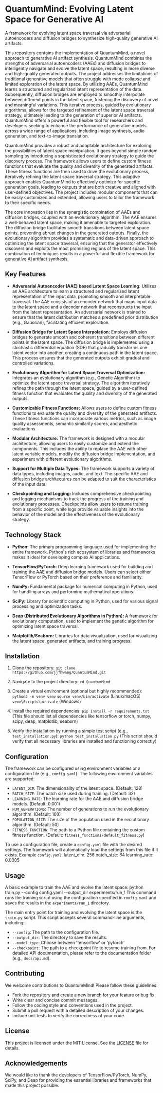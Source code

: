 # QuantumMind: Evolving Latent Space for Generative AI

A framework for evolving latent space traversal via adversarial autoencoders and diffusion bridges to synthesize high-quality generative AI artifacts.

This repository contains the implementation of QuantumMind, a novel approach to generative AI artifact synthesis. QuantumMind combines the strengths of adversarial autoencoders (AAEs) and diffusion bridges to intelligently navigate and evolve the latent space, resulting in more diverse and high-quality generated outputs. The project addresses the limitations of traditional generative models that often struggle with mode collapse and limited exploration of the latent space. By utilizing AAEs, QuantumMind learns a structured and regularized latent representation of the data. Subsequently, diffusion bridges are employed to smoothly interpolate between different points in the latent space, fostering the discovery of novel and meaningful variations. This iterative process, guided by evolutionary algorithms, allows for the targeted refinement of the latent space traversal strategy, ultimately leading to the generation of superior AI artifacts. QuantumMind offers a powerful and flexible tool for researchers and developers seeking to enhance the performance of generative models across a wide range of applications, including image synthesis, audio generation, and text-to-image translation.

QuantumMind provides a robust and adaptable architecture for exploring the possibilities of latent space manipulation. It goes beyond simple random sampling by introducing a sophisticated evolutionary strategy to guide the discovery process. The framework allows users to define custom fitness functions that evaluate the quality and diversity of the generated artifacts. These fitness functions are then used to drive the evolutionary process, iteratively refining the latent space traversal strategy. This adaptive approach enables QuantumMind to effectively optimize for specific generation goals, leading to outputs that are both creative and aligned with user-defined objectives. The project includes modular components that can be easily customized and extended, allowing users to tailor the framework to their specific needs.

The core innovation lies in the synergistic combination of AAEs and diffusion bridges, coupled with an evolutionary algorithm. The AAE ensures a well-behaved latent space, making it amenable to targeted exploration. The diffusion bridge facilitates smooth transitions between latent space points, preventing abrupt changes in the generated outputs. Finally, the evolutionary algorithm provides a systematic and data-driven approach to optimizing the latent space traversal, ensuring that the generator effectively discovers and exploits the most promising regions of the latent space. This combination of techniques results in a powerful and flexible framework for generative AI artifact synthesis.

## Key Features

*   **Adversarial Autoencoder (AAE) based Latent Space Learning:** Utilizes an AAE architecture to learn a structured and regularized latent representation of the input data, promoting smooth and interpretable traversal. The AAE consists of an encoder network that maps input data to the latent space and a decoder network that reconstructs the input from the latent representation. An adversarial network is trained to ensure that the latent distribution matches a predefined prior distribution (e.g., Gaussian), facilitating efficient exploration.

*   **Diffusion Bridge for Latent Space Interpolation:** Employs diffusion bridges to generate smooth and coherent transitions between different points in the latent space. The diffusion bridge is implemented using a stochastic differential equation (SDE) that gradually transforms one latent vector into another, creating a continuous path in the latent space. This process ensures that the generated outputs exhibit gradual and controlled variations.

*   **Evolutionary Algorithm for Latent Space Traversal Optimization:** Integrates an evolutionary algorithm (e.g., Genetic Algorithm) to optimize the latent space traversal strategy. The algorithm iteratively refines the path through the latent space, guided by a user-defined fitness function that evaluates the quality and diversity of the generated outputs.

*   **Customizable Fitness Functions:** Allows users to define custom fitness functions to evaluate the quality and diversity of the generated artifacts. These fitness functions can incorporate various metrics, such as image quality assessments, semantic similarity scores, and aesthetic evaluations.

*   **Modular Architecture:** The framework is designed with a modular architecture, allowing users to easily customize and extend the components. This includes the ability to replace the AAE with other latent variable models, modify the diffusion bridge implementation, and experiment with different evolutionary algorithms.

*   **Support for Multiple Data Types:** The framework supports a variety of data types, including images, audio, and text. The specific AAE and diffusion bridge architectures can be adapted to suit the characteristics of the input data.

*   **Checkpointing and Logging:** Includes comprehensive checkpointing and logging mechanisms to track the progress of the training and evolutionary processes. Checkpoints allow users to resume training from a specific point, while logs provide valuable insights into the behavior of the model and the effectiveness of the evolutionary strategy.

## Technology Stack

*   **Python:** The primary programming language used for implementing the entire framework. Python's rich ecosystem of libraries and frameworks makes it ideal for developing complex AI applications.

*   **TensorFlow/PyTorch:** Deep learning framework used for building and training the AAE and diffusion bridge models. Users can select either TensorFlow or PyTorch based on their preference and familiarity.

*   **NumPy:** Fundamental package for numerical computing in Python, used for handling arrays and performing mathematical operations.

*   **SciPy:** Library for scientific computing in Python, used for various signal processing and optimization tasks.

*   **Deap (Distributed Evolutionary Algorithms in Python):** A framework for evolutionary computation, used to implement the genetic algorithm for optimizing latent space traversal.

*   **Matplotlib/Seaborn:** Libraries for data visualization, used for visualizing the latent space, generated artifacts, and training progress.

## Installation

1.  Clone the repository:
    `git clone https://github.com/jjfhwang/QuantumMind.git`

2.  Navigate to the project directory:
    `cd QuantumMind`

3.  Create a virtual environment (optional but highly recommended):
    `python3 -m venv venv`
    `source venv/bin/activate` (Linux/macOS)
    `venv\Scripts\activate` (Windows)

4.  Install the required dependencies:
    `pip install -r requirements.txt` (This file should list all dependencies like tensorflow or torch, numpy, scipy, deap, matplotlib, seaborn)

5.  Verify the installation by running a simple test script (e.g., `test_installation.py`):
    `python test_installation.py` (This script should verify that all necessary libraries are installed and functioning correctly)

## Configuration

The framework can be configured using environment variables or a configuration file (e.g., `config.yaml`). The following environment variables are supported:

*   `LATENT_DIM`: The dimensionality of the latent space. (Default: 128)
*   `BATCH_SIZE`: The batch size used during training. (Default: 32)
*   `LEARNING_RATE`: The learning rate for the AAE and diffusion bridge models. (Default: 0.001)
*   `NUM_GENERATIONS`: The number of generations to run the evolutionary algorithm. (Default: 100)
*   `POPULATION_SIZE`: The size of the population used in the evolutionary algorithm. (Default: 50)
*   `FITNESS_FUNCTION`: The path to a Python file containing the custom fitness function. (Default: `fitness_functions/default_fitness.py`)

To use a configuration file, create a `config.yaml` file with the desired settings. The framework will automatically load the settings from this file if it exists.
Example `config.yaml`:
latent_dim: 256
batch_size: 64
learning_rate: 0.0005

## Usage

A basic example to train the AAE and evolve the latent space:
python train.py --config config.yaml --output_dir experiments/run_1
This command runs the training script using the configuration specified in `config.yaml` and saves the results in the `experiments/run_1` directory.

The main entry point for training and evolving the latent space is the `train.py` script. This script accepts several command-line arguments, including:

*   `--config`: The path to the configuration file.
*   `--output_dir`: The directory to save the results.
*   `--model_type`: Choose between 'tensorflow' or 'pytorch'
*   `--checkpoint`: The path to a checkpoint file to resume training from.
For detailed API documentation, please refer to the documentation folder (e.g., `docs/api.md`).

## Contributing

We welcome contributions to QuantumMind! Please follow these guidelines:

*   Fork the repository and create a new branch for your feature or bug fix.
*   Write clear and concise commit messages.
*   Follow the coding style and conventions used in the project.
*   Submit a pull request with a detailed description of your changes.
*   Include unit tests to verify the correctness of your code.

## License

This project is licensed under the MIT License. See the [LICENSE](https://github.com/jjfhwang/QuantumMind/blob/main/LICENSE) file for details.

## Acknowledgements

We would like to thank the developers of TensorFlow/PyTorch, NumPy, SciPy, and Deap for providing the essential libraries and frameworks that made this project possible.